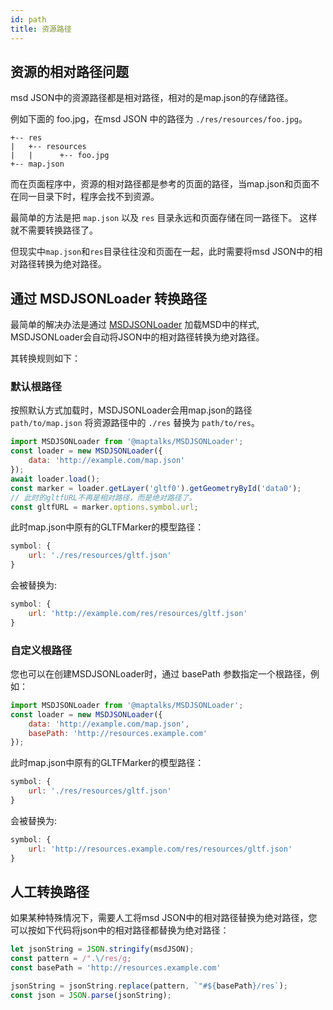 ```yaml
---
id: path
title: 资源路径
---
```


## 资源的相对路径问题

msd JSON中的资源路径都是相对路径，相对的是map.json的存储路径。

例如下面的 foo.jpg，在msd JSON 中的路径为 `./res/resources/foo.jpg`。

```
+-- res
|   +-- resources
|   |      +-- foo.jpg
+-- map.json
```


而在页面程序中，资源的相对路径都是参考的页面的路径，当map.json和页面不在同一目录下时，程序会找不到资源。

最简单的方法是把 `map.json` 以及 `res` 目录永远和页面存储在同一路径下。 这样就不需要转换路径了。

但现实中`map.json`和`res`目录往往没和页面在一起，此时需要将msd JSON中的相对路径转换为绝对路径。

## 通过 MSDJSONLoader 转换路径

最简单的解决办法是通过 [MSDJSONLoader](https://github.com/maptalks/MSDJSONLoader) 加载MSD中的样式, MSDJSONLoader会自动将JSON中的相对路径转换为绝对路径。

其转换规则如下：

### 默认根路径

按照默认方式加载时，MSDJSONLoader会用map.json的路径 `path/to/map.json` 将资源路径中的 `./res` 替换为 `path/to/res`。
```js
import MSDJSONLoader from '@maptalks/MSDJSONLoader';
const loader = new MSDJSONLoader({
	data: 'http://example.com/map.json'
});
await loader.load();
const marker = loader.getLayer('gltf0').getGeometryById('data0');
// 此时的gltfURL不再是相对路径，而是绝对路径了。
const gltfURL = marker.options.symbol.url;
```
此时map.json中原有的GLTFMarker的模型路径：
```js
symbol: {
	url: './res/resources/gltf.json'
}
````
会被替换为:
```js
symbol: {
	url: 'http://example.com/res/resources/gltf.json'
}
````

### 自定义根路径

您也可以在创建MSDJSONLoader时，通过 basePath 参数指定一个根路径，例如：
```js
import MSDJSONLoader from '@maptalks/MSDJSONLoader';
const loader = new MSDJSONLoader({
	data: 'http://example.com/map.json',
	basePath: 'http://resources.example.com'
});
```
此时map.json中原有的GLTFMarker的模型路径：
```js
symbol: {
	url: './res/resources/gltf.json'
}
````
会被替换为:
```js
symbol: {
	url: 'http://resources.example.com/res/resources/gltf.json'
}
````

## 人工转换路径

如果某种特殊情况下，需要人工将msd JSON中的相对路径替换为绝对路径，您可以按如下代码将json中的相对路径都替换为绝对路径：

```js
let jsonString = JSON.stringify(msdJSON);
const pattern = /".\/res/g;
const basePath = 'http://resources.example.com'

jsonString = jsonString.replace(pattern, `"#${basePath}/res`);
const json = JSON.parse(jsonString);
```
